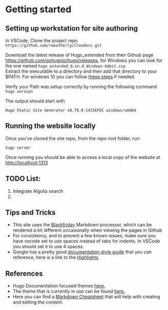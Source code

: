 # Getting started
## Setting up workstation for site authoring  
In VSCode, Clone the project repo `https://github.com/rweatherly/Cloudocs.git`  

Download the latest release of Hugo_extended from their Github page <https://github.com/gohugoio/hugo/releases>, for Windows you can look for the one named `hugo_extended_0.nn.0_Windows-64bit.zip`  
Extract the executable to a directory and then add that directory to your $PATH. For windows 10 you can follow [these steps](https://gohugo.io/getting-started/installing/#for-windows-10-users) if needed.  

Verify your Path was setup correctly by running the following  command `hugo version`

The output should start with 
```
Hugo Static Site Generator v0.79.0-1415EFDC windows/amd64
```




## Running the website locally 

Once you've cloned the site repo, from the repo root folder, run:

```
hugo server
```
Once running you should be able to access a local copy of the website at <http://localhost:1313>

## TODO List:
1. Integrate Algolia search
2. 


## Tips and Tricks
* This site uses the [Blackfriday](https://github.com/russross/blackfriday) Markdown processor, which can be rendered a bit different occasionally when viewing the pages in Github
* For consistency, and to prevent a few known issues, make sure you have vscode set to use spaces instead of tabs for indents. In VSCode you should set it to use 4 spaces.
* Google has a pretty good [documentation style guide](https://developers.google.com/style) that you can reference, here is a link to the [Highlights](https://developers.google.com/style/highlights).


## References  
* Hugo Documentation focused themes [here.](https://themes.gohugo.io/tags/documentation/)  
* The theme that is currently in use can be found [here.](https://themes.gohugo.io/docsy/)
* Here you can find a [Markdown Cheatsheet](https://github.com/russross/blackfriday) that will help with creating and editing the content.  